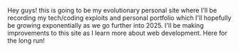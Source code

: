Hey guys! this is going to be my evolutionary personal site where I'll be recording my tech/coding exploits and personal portfolio which I'll hopefully be growing exponentially as we go further into 2025. I'll be making improvements to this site as I learn more about web development. Here for the long run!
